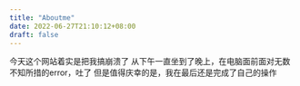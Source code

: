 ```yaml
---
title: "Aboutme"
date: 2022-06-27T21:10:12+08:00
draft: false
---
```


今天这个网站着实是把我搞崩溃了
从下午一直坐到了晚上，在电脑面前面对无数不知所措的error，吐了
但是值得庆幸的是，我在最后还是完成了自己的操作

